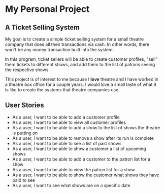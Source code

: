 # My Personal Project

## A Ticket Selling System



My goal is to create a simple ticket selling system for a small
theatre company that does all their transactions via cash. In other 
words, there won't be any money transaction built into the system.

In this program, ticket sellers will be able to create 
customer profiles, "sell" them tickets to different shows, and add 
them to the list of patrons seeing the respective shows.

This project is of interest to me because I **love** theatre and 
I have worked in a theatre box office for a couple years. I would love a small
taste of what it is like to create the systems
that theatre companies use.


## User Stories

- As a user, I want to be able to add a customer profile
- As a user, I want to be able to view all customer profiles
- As a user, I want to be able to add a show to the list of
shows the theatre is putting on
- As a user, I want to be able to remove a show after its
run is complete
- As a user, I want to be able to see a list of past shows
- As a user, I want to be able to show a customer a list of
upcoming shows
- As a user, I want to be able to add a customer to the patron 
list for a show
- As a user, I want to be able to view the patron list for a show
- As a user, I want to be able to show the customer what shows they
have paid to see
- As a user, I want to see what shows are on a specific date
